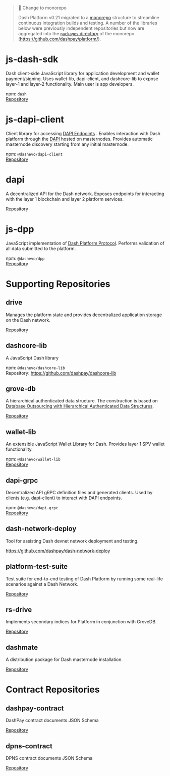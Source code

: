 > 📘 Change to monorepo
> 
> Dash Platform v0.21 migrated to a [monorepo](https://en.wikipedia.org/wiki/Monorepo) structure to streamline continuous integration builds and testing. A number of the libraries below were previously independent repositories but now are aggregated into the [`packages` directory](https://github.com/dashevo/platform/tree/master/packages) of the monorepo (<https://github.com/dashpay/platform/>).

# js-dash-sdk

Dash client-side JavaScript library for application development and wallet payment/signing. Uses wallet-lib, dapi-client, and dashcore-lib to expose layer-1 and layer-2 functionality. Main user is app developers.

npm: `dash`  
[Repository](https://github.com/dashevo/platform/tree/master/packages/js-dash-sdk)

# js-dapi-client

Client library for accessing [DAPI Endpoints](reference-dapi-endpoints) . Enables interaction with Dash platform through the [DAPI](explanation-dapi) hosted on masternodes. Provides automatic masternode discovery starting from any initial masternode.

npm: `@dashevo/dapi-client`  
[Repository](https://github.com/dashevo/platform/tree/master/packages/js-dapi-client)

# dapi

A decentralized API for the Dash network. Exposes endpoints for interacting with the layer 1 blockchain and layer 2 platform services.

[Repository](https://github.com/dashevo/platform/tree/master/packages/dapi)

# js-dpp

JavaScript implementation of [Dash Platform Protocol](explanation-platform-protocol). Performs validation of all data submitted to the platform.

npm: `@dashevo/dpp`  
[Repository](https://github.com/dashevo/platform/tree/master/packages/js-dpp)

# Supporting Repositories

## drive

Manages the platform state and provides decentralized application storage on the Dash network.

[Repository](https://github.com/dashevo/platform/tree/master/packages/js-drive)

## dashcore-lib

A JavaScript Dash library

npm: `@dashevo/dashcore-lib`  
Repository: <https://github.com/dashpay/dashcore-lib>

## grove-db

A hierarchical authenticated data structure. The construction is based on [Database Outsourcing with Hierarchical Authenticated Data Structures](https://eprint.iacr.org/2015/351.pdf).

[Repository](https://github.com/dashevo/grovedb)

## wallet-lib

An extensible JavaScript Wallet Library for Dash. Provides layer 1 SPV wallet functionality.

npm: `@dashevo/wallet-lib`  
[Repository](https://github.com/dashevo/platform/tree/master/packages/wallet-lib)

## dapi-grpc

Decentralized API gRPC definition files and generated clients. Used by clients (e.g. dapi-client) to interact with DAPI endpoints.

npm: `@dashevo/dapi-grpc`  
[Repository](https://github.com/dashevo/platform/tree/master/packages/dapi-grpc)

## dash-network-deploy

Tool for assisting Dash devnet network deployment and testing.

<https://github.com/dashpay/dash-network-deploy>

## platform-test-suite

Test suite for end-to-end testing of Dash Platform by running some real-life scenarios against a Dash Network.

[Repository](https://github.com/dashevo/platform/tree/master/packages/platform-test-suite)

## rs-drive

Implements secondary indices for Platform in conjunction with GroveDB.

[Repository](https://github.com/dashevo/rs-drive)

## dashmate

A distribution package for Dash masternode installation.

[Repository](https://github.com/dashevo/platform/tree/master/packages/dashmate)

# Contract Repositories

## dashpay-contract

DashPay contract documents JSON Schema

[Repository](https://github.com/dashevo/platform/tree/master/packages/dashpay-contract)

## dpns-contract

DPNS contract documents JSON Schema

[Repository](https://github.com/dashevo/platform/tree/master/packages/dpns-contract)